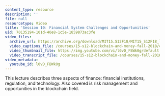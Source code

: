 ```yaml
---
content_type: resource
description: ''
file: null
resourcetype: Video
title: 'Session 10: Financial System Challenges and Opportunities'
uid: 70135194-101d-40e8-1c5e-1859873ac3fe
video_files:
  archive_url: https://archive.org/download/MIT15.S12F18/MIT15_S12F18_lec10_300k.mp4
  video_captions_file: /courses/15-s12-blockchain-and-money-fall-2018/cdf032b62aca52cfad73ae31e24298ff_l0vD_FBWk0g.vtt
  video_thumbnail_file: https://img.youtube.com/vi/l0vD_FBWk0g/default.jpg
  video_transcript_file: /courses/15-s12-blockchain-and-money-fall-2018/a5c7b0dab423c6d6716b905cebd42644_l0vD_FBWk0g.pdf
video_metadata:
  youtube_id: l0vD_FBWk0g
---
```


This lecture describes three aspects of finance: financial institutions, regulation, and technology. Also covered is risk management and opportunities in the blockchain field.